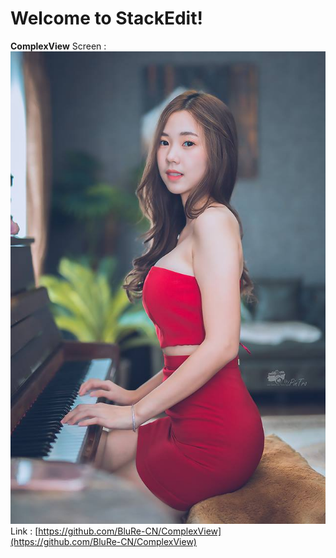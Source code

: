 # Welcome to StackEdit!
**ComplexView**
Screen : 
![s](image/25551855_1473325806106179_4216908396507131572_n.jpg)
Link : [https://github.com/BluRe-CN/ComplexView](https://github.com/BluRe-CN/ComplexView)